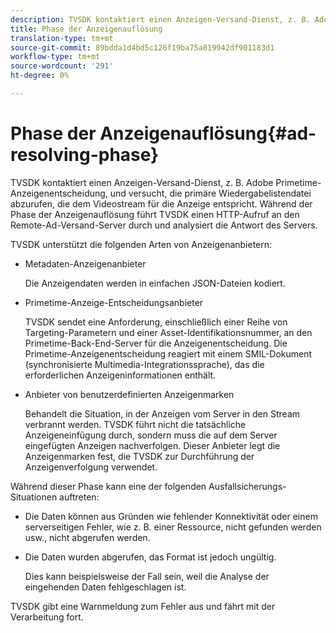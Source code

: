 ```yaml
---
description: TVSDK kontaktiert einen Anzeigen-Versand-Dienst, z. B. Adobe Primetime-Anzeigenentscheidung, und versucht, die primäre Wiedergabelistendatei abzurufen, die dem Videostream für die Anzeige entspricht. Während der Phase der Anzeigenauflösung führt TVSDK einen HTTP-Aufruf an den Remote-Ad-Versand-Server durch und analysiert die Antwort des Servers.
title: Phase der Anzeigenauflösung
translation-type: tm+mt
source-git-commit: 89bdda1d4bd5c126f19ba75a819942df901183d1
workflow-type: tm+mt
source-wordcount: '291'
ht-degree: 0%

---
```



# Phase der Anzeigenauflösung{#ad-resolving-phase}

TVSDK kontaktiert einen Anzeigen-Versand-Dienst, z. B. Adobe Primetime-Anzeigenentscheidung, und versucht, die primäre Wiedergabelistendatei abzurufen, die dem Videostream für die Anzeige entspricht. Während der Phase der Anzeigenauflösung führt TVSDK einen HTTP-Aufruf an den Remote-Ad-Versand-Server durch und analysiert die Antwort des Servers.

TVSDK unterstützt die folgenden Arten von Anzeigenanbietern:

* Metadaten-Anzeigenanbieter

   Die Anzeigendaten werden in einfachen JSON-Dateien kodiert.
* Primetime-Anzeige-Entscheidungsanbieter

   TVSDK sendet eine Anforderung, einschließlich einer Reihe von Targeting-Parametern und einer Asset-Identifikationsnummer, an den Primetime-Back-End-Server für die Anzeigenentscheidung. Die Primetime-Anzeigenentscheidung reagiert mit einem SMIL-Dokument (synchronisierte Multimedia-Integrationssprache), das die erforderlichen Anzeigeninformationen enthält.
* Anbieter von benutzerdefinierten Anzeigenmarken

   Behandelt die Situation, in der Anzeigen vom Server in den Stream verbrannt werden. TVSDK führt nicht die tatsächliche Anzeigeneinfügung durch, sondern muss die auf dem Server eingefügten Anzeigen nachverfolgen. Dieser Anbieter legt die Anzeigenmarken fest, die TVSDK zur Durchführung der Anzeigenverfolgung verwendet.

Während dieser Phase kann eine der folgenden Ausfallsicherungs-Situationen auftreten:

* Die Daten können aus Gründen wie fehlender Konnektivität oder einem serverseitigen Fehler, wie z. B. einer Ressource, nicht gefunden werden usw., nicht abgerufen werden.
* Die Daten wurden abgerufen, das Format ist jedoch ungültig.

   Dies kann beispielsweise der Fall sein, weil die Analyse der eingehenden Daten fehlgeschlagen ist.

TVSDK gibt eine Warnmeldung zum Fehler aus und fährt mit der Verarbeitung fort.

